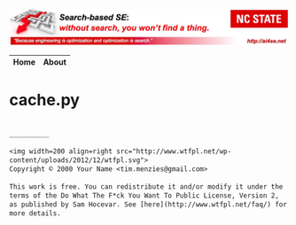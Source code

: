 <img width=800 src="https://raw.githubusercontent.com/timm/15/master/img/banner.jpg">

|Home|About|
|----|-----|


# cache.py
````

__________

<img width=200 align=right src="http://www.wtfpl.net/wp-content/uploads/2012/12/wtfpl.svg">
Copyright © 2000 Your Name <tim.menzies@gmail.com>

This work is free. You can redistribute it and/or modify it under the
terms of the Do What The F*ck You Want To Public License, Version 2,
as published by Sam Hocevar. See [here](http://www.wtfpl.net/faq/) for more details.

